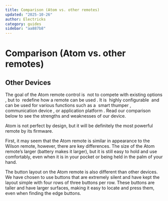 ```yaml
---
title: Comparison (Atom vs. other remotes)
updated: "2025-10-26"
author: Electricks
category: guides
sidebar: "aa887b8"
---
```


# Comparison (Atom vs. other remotes)

## Other Devices

The goal of the Atom remote control is  not to compete with existing options , but to  redefine how a remote can be used . It is  highly configurable  and can be used for various functions such as a  smart thumper , communication device , or application platform . Read our comparison below to see the strengths and weaknesses of our device.

Atom is not perfect by design, but it will be definitely the most powerful remote by its firmware.

First, it may seem that the Atom remote is similar in appearance to the Wilson remote, however, there are key differences. The size of the Atom remote’s larger (battery makes it larger), but it is still easy to hold and use comfortably, even when it is in your pocket or being held in the palm of your hand.

The button layout on the Atom remote is also different than other devices. We have chosen to use buttons that are extremely silent and have kept the layout simple with four rows of three buttons per row. These buttons are taller and have larger surfaces, making it easy to locate and press them, even when finding the edge buttons.